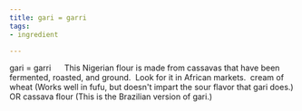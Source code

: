 ```yaml
---
title: gari = garri
tags:
- ingredient

---
```

gari = garri      This Nigerian flour is made from cassavas that have been fermented, roasted, and ground.  Look for it in African markets.  cream of wheat (Works well in fufu, but doesn't impart the sour flavor that gari does.) OR cassava flour (This is the Brazilian version of gari.)
